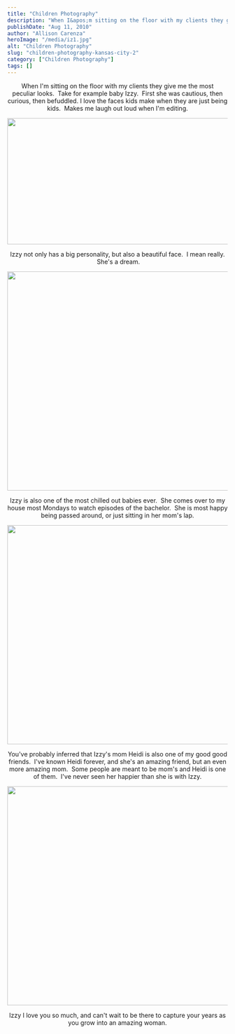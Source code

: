 ```yaml
---
title: "Children Photography"
description: "When I&apos;m sitting on the floor with my clients they give me the most peculiar looks.  Take for example baby Izzy."
publishDate: "Aug 11, 2010"
author: "Allison Carenza"
heroImage: "/media/iz1.jpg"
alt: "Children Photography"
slug: "children-photography-kansas-city-2"
category: ["Children Photography"]
tags: []
---
```


<p style="text-align: center;">When I&apos;m sitting on the floor with my clients they give me the most peculiar looks.  Take for example baby Izzy.  First she was cautious, then curious, then befuddled. I love the faces kids make when they are just being kids.  Makes me laugh out loud when I&apos;m editing.</p>
<p style="text-align: center;"><img class="aligncenter size-full wp-image-1202" title="iz1" src="/media/iz1.jpg" alt="" width="720" height="288"   /></p>
<p style="text-align: center;">Izzy not only has a big personality, but also a beautiful face.  I mean really.  She&apos;s a dream.</p>
<p><img class="aligncenter size-full wp-image-1204" title="iz3" src="/media/iz3.jpg" alt="" width="750" height="500"   /></p>
<p style="text-align: center;">Izzy is also one of the most chilled out babies ever.  She comes over to my house most Mondays to watch episodes of the bachelor.  She is most happy being passed around, or just sitting in her mom&apos;s lap.</p>
<p><img class="aligncenter size-full wp-image-1203" title="iz2" src="/media/iz2.jpg" alt="" width="751" height="500"   /></p>
<p style="text-align: center;">You&apos;ve probably inferred that Izzy&apos;s mom Heidi is also one of my good good friends.  I&apos;ve known Heidi forever, and she&apos;s an amazing friend, but an even more amazing mom.  Some people are meant to be mom&apos;s and Heidi is one of them.  I&apos;ve never seen her happier than she is with Izzy.</p>
<p><img class="aligncenter size-full wp-image-1205" title="iz4" src="/media/iz4.jpg" alt="" width="751" height="500"   /></p>
<p style="text-align: center;">Izzy I love you so much, and can&apos;t wait to be there to capture your years as you grow into an amazing woman.</p>
